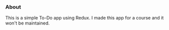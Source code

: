 ### About
This is a simple To-Do app using Redux. I made this app for a course and it won't be maintained.